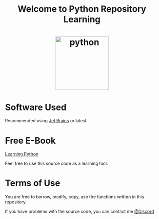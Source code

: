 <h1 align="center">Welcome to Python Repository Learning<h1>
<p align="center" width="100%">
    <img height="175px" src="https://upload.wikimedia.org/wikipedia/commons/thumb/c/c3/Python-logo-notext.svg/1200px-Python-logo-notext.svg.png" alt="python">
</p>

# Software Used

Recommended using [Jet Brains](https://www.jetbrains.com/) or latest

# Free E-Book

[Learning Python](https://drive.google.com/drive/folders/1A6qb8aDUfNl_ymTlp0GplKOUgQHSaRy7?usp=sharing)

Feel free to use this source code as a learning tool. 

# Terms of Use

You are free to borrow, modify, copy, use the functions written in this repository.

If you have problems with the source code, you can contact me [@Discord](https://discord.com/users/442224069899976707)
